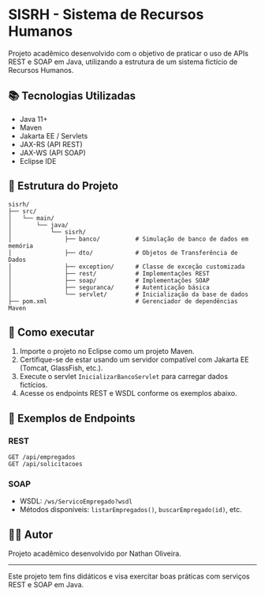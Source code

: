 
# SISRH - Sistema de Recursos Humanos

Projeto acadêmico desenvolvido com o objetivo de praticar o uso de APIs REST e SOAP em Java, utilizando a estrutura de um sistema fictício de Recursos Humanos.

## 📚 Tecnologias Utilizadas

- Java 11+
- Maven
- Jakarta EE / Servlets
- JAX-RS (API REST)
- JAX-WS (API SOAP)
- Eclipse IDE

## 🔧 Estrutura do Projeto

```
sisrh/
├── src/
│   └── main/
│       └── java/
│           └── sisrh/
│               ├── banco/          # Simulação de banco de dados em memória
│               ├── dto/            # Objetos de Transferência de Dados
│               ├── exception/      # Classe de exceção customizada
│               ├── rest/           # Implementações REST
│               ├── soap/           # Implementações SOAP
│               ├── seguranca/      # Autenticação básica
│               └── servlet/        # Inicialização da base de dados
├── pom.xml                         # Gerenciador de dependências Maven
```

## 🚀 Como executar

1. Importe o projeto no Eclipse como um projeto Maven.
2. Certifique-se de estar usando um servidor compatível com Jakarta EE (Tomcat, GlassFish, etc.).
3. Execute o servlet `InicializarBancoServlet` para carregar dados fictícios.
4. Acesse os endpoints REST e WSDL conforme os exemplos abaixo.

## 📡 Exemplos de Endpoints

### REST
```
GET /api/empregados
GET /api/solicitacoes
```

### SOAP
- WSDL: `/ws/ServicoEmpregado?wsdl`
- Métodos disponíveis: `listarEmpregados()`, `buscarEmpregado(id)`, etc.

## 👨‍💻 Autor

Projeto acadêmico desenvolvido por Nathan Oliveira.

---

Este projeto tem fins didáticos e visa exercitar boas práticas com serviços REST e SOAP em Java.
